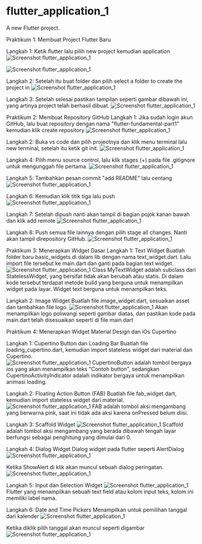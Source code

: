 # flutter_application_1

A new Flutter project.

Praktikum 1: Membuat Project Flutter Baru

Langkah 1:
Ketik flutter lalu pilih new project kemudian application 
![Screenshot flutter_application_1](images/1.png)


![Screenshot flutter_application_1](images/2.png)

Langkah 2:
Setelah itu buat folder dan pilih select a folder to create the project in
![Screenshot flutter_application_1](images/3.png)

Langkah 3:
Setelah selesai pastikan tampilan seperti gambar dibawah ini, yang artinya project telah berhasil dibuat.
![Screenshot flutter_application_1](images/4.png)


Praktikum 2: Membuat Repository GitHub
Langkah 1:
Jika sudah login akun GitHub, lalu buat repository dengan nama "flutter-fundamental-part1" kemudian klik create repository 
![Screenshot flutter_application_1](images/5.png)


Langkah 2:
Buka vs code dan pilih projectnya dan klik menu terminal lalu new terminal, setelah itu ketik git init.
![Screenshot flutter_application_1](images/6.png)

Langkah 4:
Pilih menu source control, lalu klik stages (+) pada file .gitignore untuk mengunggah file pertama.
![Screenshot flutter_application_1](images/7.png)

Langkah 5:
Tambahkan pesan commit "add README" lalu centang
![Screenshot flutter_application_1](images/8.png)

Langkah 6:
Kemudian klik titik tiga lalu push
![Screenshot flutter_application_1](images/9.png)

Langkah 7:
Setelah dipush nanti akan tampil di bagian pojok kanan bawah dan klik add remote
![Screenshot flutter_application_1](images/10.png)

Langkah 8:
Push semua file lainnya dengan pilih stage all changes. Nanti akan tampil direpository GitHub.
![Screenshot flutter_application_1](images/11.png)


Praktikum 3: Menerapkan Widget Dasar
Langkah 1: Text Widget
Buatlah folder baru basic_widgets di dalam lib dengan nama text_widget.dart. Lalu import file tersebut ke main.dart dan ganti pada bagian text widget.
![Screenshot flutter_application_1](images/12.png)
Class MyTextWidget adalah subclass dari StatelessWidget, yang bersifat tidak akan berubah atau statis. Di dalam kode tersebut terdapat metode build yang berguna untuk menampilkan widget pada layar. Widget text berguna untuk menampilkan teks.

Langkah 2: Image Widget
Buatlah file image_widget.dart, sesuaikan asset dan tambahkan file logo.
![Screenshot flutter_application_1](images/13.png)
Akan menampilkan logo poliwangi seperti gambar diatas, dan pastikan kode pada main.dart telah disesuaikan seperti di file main.dart

Praktikum 4: Menerapkan Widget Material Design dan iOs Cupertino

Langkah 1: Cupertino Button dan Loading Bar
Buatlah file loading_cupertino.dart, kemudian import stateless widget dari material dan Cupertino.  
![Screenshot flutter_application_1](images/14.png)
CupertinoButton adalah tombol bergaya ios yang akan menampilkan teks "Contoh button", sedangkan CupertinoActivityIndicator adalah indikator bergaya untuk menampilkan animasi loading.

Langkah 2: Floating Action Button (FAB)
Buatlah file fab_widget.dart, kemudian import stateless widget dari material.
![Screenshot flutter_application_1](images/15.png)
FAB adalah tombol aksi mengambang yang berwarna pink, saat ini tidak ada aksi karena onPressed belum diisi.

Langkah 3: Scaffold Widget
![Screenshot flutter_application_1](images/16.png)
Scaffold adalah tombol aksi mengambang yang berada dibawah tengah layar berfungsi sebagai penghitung yang dimulai dari 0.

Langkah 4: Dialog Widget 
Dialog widget pada flutter seperti AlertDialog
![Screenshot flutter_application_1](images/17.png)

Ketika ShowAlert di klik akan muncul sebuah dialog peringatan.
![Screenshot flutter_application_1](images/18.png)

Langkah 5: Input dan Selection Widget
![Screenshot flutter_application_1](images/19.png)
Flutter yang menampilkan sebuah text field atau kolom input teks, kolom ini memiliki label nama.

Langkah 6: Date and Time Pickers
Menampilkan untuk pemilihan tanggal dari kalender
![Screenshot flutter_application_1](images/20.png)

Ketika diklik pilih tanggal akan muncul seperti digambar
![Screenshot flutter_application_1](images/21.png)
